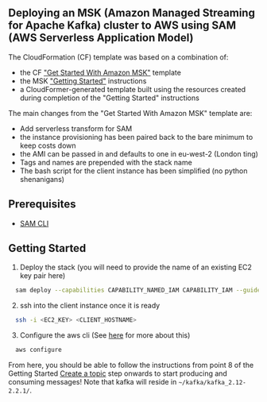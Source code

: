 ## Deploying an MSK (Amazon Managed Streaming for Apache Kafka) cluster to AWS using SAM (AWS Serverless Application Model)

The CloudFormation (CF) template was based on a combination of:
* the CF ["Get Started With Amazon MSK"](https://docs.aws.amazon.com/AWSCloudFormation/latest/UserGuide/aws-resource-msk-cluster.html#aws-resource-msk-cluster--examples) template
* the MSK ["Getting Started"](https://docs.aws.amazon.com/msk/latest/developerguide/getting-started.html) instructions
* a CloudFormer-generated template built using the resources created during completion of the "Getting Started" instructions

The main changes from the "Get Started With Amazon MSK" template are:
* Add serverless transform for SAM
* the instance provisioning has been paired back to the bare minimum to keep costs down
* the AMI can be passed in and defaults to one in eu-west-2 (London ting)
* Tags and names are prepended with the stack name
* The bash script for the client instance has been simplified (no python shenanigans)

## Prerequisites

* [SAM CLI](https://docs.aws.amazon.com/serverless-application-model/latest/developerguide/serverless-sam-cli-install.html)

## Getting Started

1. Deploy the stack (you will need to provide the name of an existing EC2 key pair here)
```bash
  sam deploy --capabilities CAPABILITY_NAMED_IAM CAPABILITY_IAM --guided
```

2. ssh into the client instance once it is ready
```bash
  ssh -i <EC2_KEY> <CLIENT_HOSTNAME>
```

3. Configure the aws cli (See [here](https://docs.aws.amazon.com/cli/latest/userguide/cli-chap-configure.html#cli-quick-configuration) for more about this)
```bash
  aws configure
```

From here, you should be able to follow the instructions from point 8 of the Getting Started [Create a topic](https://docs.aws.amazon.com/msk/latest/developerguide/create-topic.html) step onwards to start producing and consuming messages! Note that kafka will reside in `~/kafka/kafka_2.12-2.2.1/`.
